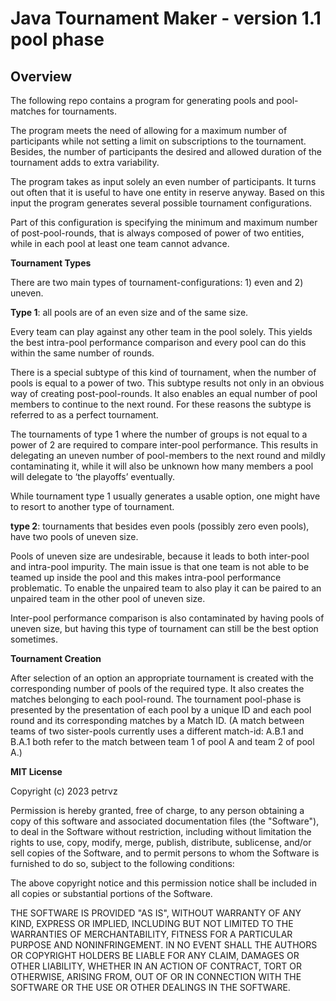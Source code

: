 # Java Tournament Maker - version 1.1 pool phase

## Overview

The following repo contains a program for generating pools and pool-matches for tournaments.

The program meets the need of allowing for a maximum number of participants while not setting a limit on subscriptions to the tournament. Besides, the number of participants the desired and allowed duration of the tournament adds to extra variability.

The program takes as input solely an even number of participants. It turns out often that it is useful to have one entity in reserve anyway. Based on this input the program generates several possible tournament configurations. 

Part of this configuration is specifying the minimum and maximum number of post-pool-rounds, that is always composed of power of two entities, while in each pool at least one team cannot advance.


**Tournament Types**

There are two main types of tournament-configurations: 1) even and 2) uneven.

**Type 1**: all pools are of an even size and of the same size.

Every team can play against any other team in the pool solely. This yields the best intra-pool performance comparison and every pool can do this within the same number of rounds.

There is a special subtype of this kind of tournament, when the number of pools is equal to a power of two. This subtype results not only in an obvious way of creating post-pool-rounds. It also enables an equal number of pool members to continue to the next round. For these reasons the subtype is referred to as a perfect tournament.

The tournaments of type 1 where the number of groups is not equal to a power of 2 are required to compare inter-pool performance. This results in delegating an uneven number of pool-members to the next round and mildly contaminating it, while it will also be unknown how many members a pool will delegate to ‘the playoffs’ eventually.

While tournament type 1 usually generates a usable option, one might have to resort to another type of tournament.

**type 2**: tournaments that besides even pools (possibly zero even pools), have two pools of uneven size. 

Pools of uneven size are undesirable, because it leads to both inter-pool and intra-pool impurity. The main issue is that one team is not able to be teamed up inside the pool and this makes intra-pool performance problematic. 
To enable the unpaired team to also play it can be paired to an unpaired team in the other pool of uneven size.

Inter-pool performance comparison is also contaminated by having pools of uneven size, but having this type of tournament can still be the best option sometimes.


**Tournament Creation**

After selection of an option an appropriate tournament is created with the corresponding number of pools of the required type. 
It also creates the matches belonging to each pool-round. The tournament pool-phase is presented by the presentation of each pool by a unique ID and each pool round and its corresponding matches by a Match ID. (A match between teams of two sister-pools currently uses a different match-id: A.B.1 and B.A.1 both refer to the match between team 1 of pool A and team 2 of pool A.)

**MIT License**

Copyright (c) 2023 petrvz

Permission is hereby granted, free of charge, to any person obtaining a copy
of this software and associated documentation files (the "Software"), to deal
in the Software without restriction, including without limitation the rights
to use, copy, modify, merge, publish, distribute, sublicense, and/or sell
copies of the Software, and to permit persons to whom the Software is
furnished to do so, subject to the following conditions:

The above copyright notice and this permission notice shall be included in all
copies or substantial portions of the Software.

THE SOFTWARE IS PROVIDED "AS IS", WITHOUT WARRANTY OF ANY KIND, EXPRESS OR
IMPLIED, INCLUDING BUT NOT LIMITED TO THE WARRANTIES OF MERCHANTABILITY,
FITNESS FOR A PARTICULAR PURPOSE AND NONINFRINGEMENT. IN NO EVENT SHALL THE
AUTHORS OR COPYRIGHT HOLDERS BE LIABLE FOR ANY CLAIM, DAMAGES OR OTHER
LIABILITY, WHETHER IN AN ACTION OF CONTRACT, TORT OR OTHERWISE, ARISING FROM,
OUT OF OR IN CONNECTION WITH THE SOFTWARE OR THE USE OR OTHER DEALINGS IN THE
SOFTWARE.
